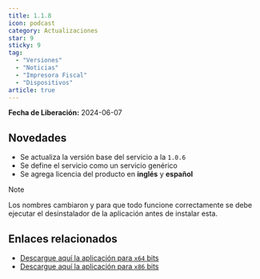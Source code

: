 ```yaml
---
title: 1.1.8
icon: podcast
category: Actualizaciones
star: 9
sticky: 9
tag:
  - "Versiones"
  - "Noticias"
  - "Impresora Fiscal"
  - "Dispositivos"
article: true
---
```


**Fecha de Liberación:** 2024-06-07

## Novedades

- Se actualiza la versión base del servicio a la `1.0.6`
- Se define el servicio como un servicio genérico
- Se agrega licencia del producto en **inglés** y **español**

> [!NOTE]
> Los nombres cambiaron y para que todo funcione correctamente se debe ejecutar el desinstalador de la aplicación antes de instalar esta.

## Enlaces relacionados

- [Descargue aquí la aplicación para `x64` bits](https://ams3.digitaloceanspaces.com/erpya/public/downloads/ERP-App-Service-1.1.8-win-x64.exe)
- [Descargue aquí la aplicación para `x86` bits](https://ams3.digitaloceanspaces.com/erpya/public/downloads/ERP-App-Service-1.1.8-win-x86.exe)
